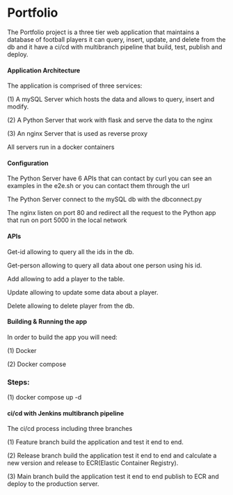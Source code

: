 Portfolio
===

The Portfolio project is a three tier web application that maintains a database of football players it can query, insert, update, and delete from the db and it have a ci/cd with multibranch pipeline that build, test, publish and deploy.

#### Application Architecture
The application is comprised of three services:

(1) A mySQL Server which hosts the data and allows to query, insert and modify.

(2) A Python Server that work with flask and serve the data to the nginx

(3) An nginx Server that is used as reverse proxy

All servers run in a docker containers

#### Configuration

The Python Server have 6 APIs that can contact by curl you can see an examples in the e2e.sh or you can contact them through the url

The Python Server connect to the mySQL db with the dbconnect.py

The nginx listen on port 80 and redirect all the request to the Python app that run on port 5000 in the local network

#### APIs
Get-id allowing to query all the ids in the db.

Get-person allowing to query all data about one person using his id.

Add allowing to add a player to the table.

Update allowing to update some data about a player.

Delete allowing to delete player from the db.


#### Building & Running the app
In order to build the app you will need:

(1) Docker

(2) Docker compose

### Steps:

(1) docker compose up -d


#### ci/cd with Jenkins multibranch pipeline
The ci/cd process including three branches

(1) Feature branch build the application and test it end to end.

(2) Release branch build the application test it end to end and calculate a new version and release to ECR(Elastic Container Registry).

(3) Main branch build the application test it end to end publish to ECR and deploy to the production server.